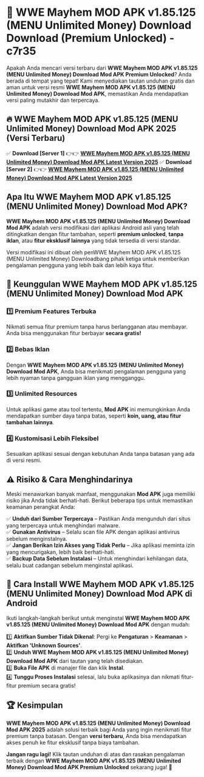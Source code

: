 # 🎯 WWE Mayhem MOD APK v1.85.125 (MENU Unlimited Money) Download  Download (Premium Unlocked) -  c7r35

Apakah Anda mencari versi terbaru dari **WWE Mayhem MOD APK v1.85.125 (MENU Unlimited Money) Download Mod APK Premium Unlocked**? Anda berada di tempat yang tepat! Kami menyediakan tautan unduhan gratis dan aman untuk versi resmi **WWE Mayhem MOD APK v1.85.125 (MENU Unlimited Money) Download Mod APK**, memastikan Anda mendapatkan versi paling mutakhir dan terpercaya.

## 🔥 WWE Mayhem MOD APK v1.85.125 (MENU Unlimited Money) Download Mod APK 2025 (Versi Terbaru)

✅ **Download [Server 1]** 👉👉 [**WWE Mayhem MOD APK v1.85.125 (MENU Unlimited Money) Download Mod APK Latest Version 2025**](https://momento.my/?title=WWE_Mayhem_MOD_APK_v1.85.125_(MENU_Unlimited_Money)_Download)  
✅ **Download [Server 2]** 👉👉 [**WWE Mayhem MOD APK v1.85.125 (MENU Unlimited Money) Download Mod APK Latest Version 2025**](https://momento.my/?title=WWE_Mayhem_MOD_APK_v1.85.125_(MENU_Unlimited_Money)_Download)  

## Apa Itu WWE Mayhem MOD APK v1.85.125 (MENU Unlimited Money) Download Mod APK?

**WWE Mayhem MOD APK v1.85.125 (MENU Unlimited Money) Download Mod APK** adalah versi modifikasi dari aplikasi Android asli yang telah ditingkatkan dengan fitur tambahan, seperti **premium unlocked**, **tanpa iklan**, atau **fitur eksklusif lainnya** yang tidak tersedia di versi standar.

Versi modifikasi ini dibuat oleh penWWE Mayhem MOD APK v1.85.125 (MENU Unlimited Money) Downloadbang pihak ketiga untuk memberikan pengalaman pengguna yang lebih baik dan lebih kaya fitur.

## 🎯 Keunggulan WWE Mayhem MOD APK v1.85.125 (MENU Unlimited Money) Download Mod APK

### 1️⃣ Premium Features Terbuka
Nikmati semua fitur premium tanpa harus berlangganan atau membayar. Anda bisa menggunakan fitur berbayar **secara gratis!**

### 2️⃣ Bebas Iklan
Dengan **WWE Mayhem MOD APK v1.85.125 (MENU Unlimited Money) Download Mod APK**, Anda bisa menikmati pengalaman pengguna yang lebih nyaman tanpa gangguan iklan yang mengganggu.

### 3️⃣ Unlimited Resources
Untuk aplikasi game atau tool tertentu, **Mod APK** ini memungkinkan Anda mendapatkan sumber daya tanpa batas, seperti **koin, uang, atau fitur tambahan lainnya**.

### 4️⃣ Kustomisasi Lebih Fleksibel
Sesuaikan aplikasi sesuai dengan kebutuhan Anda tanpa batasan yang ada di versi resmi.

## ⚠️ Risiko & Cara Menghindarinya

Meski menawarkan banyak manfaat, menggunakan **Mod APK** juga memiliki risiko jika Anda tidak berhati-hati. Berikut beberapa tips untuk memastikan keamanan perangkat Anda:

✅ **Unduh dari Sumber Terpercaya** – Pastikan Anda mengunduh dari situs yang terpercaya untuk menghindari malware.  
✅ **Gunakan Antivirus** – Selalu scan file APK dengan aplikasi antivirus sebelum menginstalnya.  
✅ **Jangan Berikan Izin Akses yang Tidak Perlu** – Jika aplikasi meminta izin yang mencurigakan, lebih baik berhati-hati.  
✅ **Backup Data Sebelum Instalasi** – Untuk menghindari kehilangan data, selalu buat cadangan sebelum menginstal aplikasi.

## 📌 Cara Install WWE Mayhem MOD APK v1.85.125 (MENU Unlimited Money) Download Mod APK di Android

Ikuti langkah-langkah berikut untuk menginstal **WWE Mayhem MOD APK v1.85.125 (MENU Unlimited Money) Download Mod APK** dengan mudah:

1️⃣ **Aktifkan Sumber Tidak Dikenal**: Pergi ke **Pengaturan** > **Keamanan** > **Aktifkan 'Unknown Sources'**.  
2️⃣ **Unduh WWE Mayhem MOD APK v1.85.125 (MENU Unlimited Money) Download Mod APK** dari tautan yang telah disediakan.  
3️⃣ **Buka File APK** di manajer file dan klik **Instal**.  
4️⃣ **Tunggu Proses Instalasi** selesai, lalu buka aplikasinya dan nikmati fitur-fitur premium secara gratis!

## 🏆 Kesimpulan

**WWE Mayhem MOD APK v1.85.125 (MENU Unlimited Money) Download Mod APK 2025** adalah solusi terbaik bagi Anda yang ingin menikmati fitur premium tanpa batasan. Dengan **versi terbaru**, Anda bisa mendapatkan akses penuh ke fitur eksklusif tanpa biaya tambahan.

**Jangan ragu lagi!** Klik tautan unduhan di atas dan rasakan pengalaman terbaik dengan **WWE Mayhem MOD APK v1.85.125 (MENU Unlimited Money) Download Mod APK Premium Unlocked** sekarang juga! 🚀
